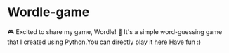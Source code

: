 # Wordle-game

🎮 Excited to share my game, Wordle! 🙌 It's a simple word-guessing game that I created using Python.You can directly  play it [here](https://replit.com/@Reinzkarnize/wordle?v=1) Have fun :)

